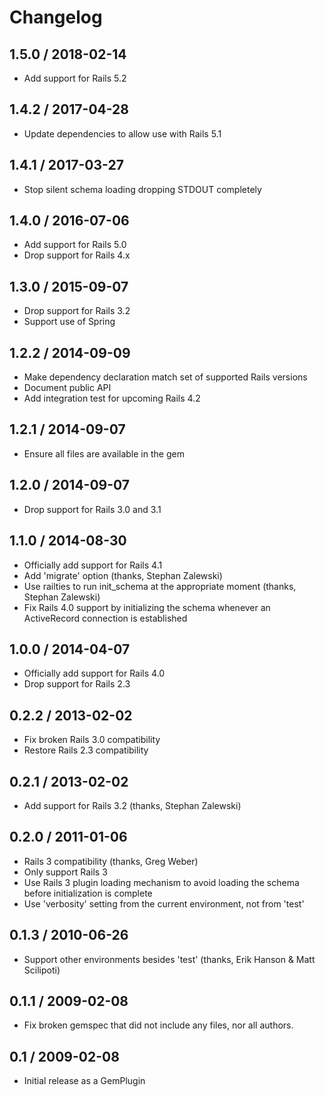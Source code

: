 # Changelog

## 1.5.0 / 2018-02-14

* Add support for Rails 5.2

## 1.4.2 / 2017-04-28

* Update dependencies to allow use with Rails 5.1

## 1.4.1 / 2017-03-27

* Stop silent schema loading dropping STDOUT completely

## 1.4.0 / 2016-07-06

* Add support for Rails 5.0
* Drop support for Rails 4.x

## 1.3.0 / 2015-09-07

* Drop support for Rails 3.2
* Support use of Spring

## 1.2.2 / 2014-09-09

* Make dependency declaration match set of supported Rails versions
* Document public API
* Add integration test for upcoming Rails 4.2

## 1.2.1 / 2014-09-07

* Ensure all files are available in the gem

## 1.2.0 / 2014-09-07

* Drop support for Rails 3.0 and 3.1

## 1.1.0 / 2014-08-30

* Officially add support for Rails 4.1
* Add 'migrate' option (thanks, Stephan Zalewski)
* Use railties to run init_schema at the appropriate moment
  (thanks, Stephan Zalewski)
* Fix Rails 4.0 support by initializing the schema whenever an
  ActiveRecord connection is established

## 1.0.0 / 2014-04-07

* Officially add support for Rails 4.0
* Drop support for Rails 2.3

## 0.2.2 / 2013-02-02

* Fix broken Rails 3.0 compatibility
* Restore Rails 2.3 compatibility

## 0.2.1 / 2013-02-02

* Add support for Rails 3.2 (thanks, Stephan Zalewski)

## 0.2.0 / 2011-01-06

* Rails 3 compatibility (thanks, Greg Weber)
* Only support Rails 3
* Use Rails 3 plugin loading mechanism to avoid loading the schema
  before initialization is complete
* Use 'verbosity' setting from the current environment, not from
  'test'

## 0.1.3 / 2010-06-26

* Support other environments besides 'test' (thanks, Erik Hanson &
  Matt Scilipoti)

## 0.1.1 / 2009-02-08

* Fix broken gemspec that did not include any files, nor all
  authors.

## 0.1 / 2009-02-08

* Initial release as a GemPlugin
